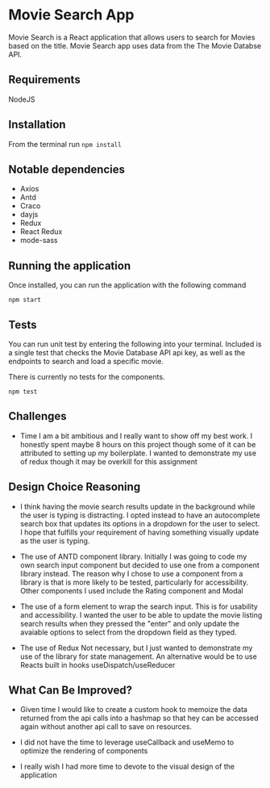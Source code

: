 # Movie Search App

Movie Search is a React application that allows users to search for Movies based on the title. Movie Search app uses data from the The Movie Databse API.

## Requirements

NodeJS

## Installation

From the terminal run
`npm install`

## Notable dependencies

- Axios
- Antd
- Craco
- dayjs
- Redux
- React Redux
- mode-sass

## Running the application

Once installed, you can run the application with the following command

`npm start`

## Tests

You can run unit test by entering the following into your terminal. Included is a single test that checks the Movie Database API api key, as well as the endpoints to search and load a specific movie.

There is currently no tests for the components.

`npm test`

## Challenges

- Time
  I am a bit ambitious and I really want to show off my best work. I honestly spent maybe 8 hours on this project though some of it can be attributed to setting up my boilerplate. I wanted to demonstrate my use of redux though it may be overkill for this assignment

## Design Choice Reasoning

- I think having the movie search results update in the background while the user is typing is distracting. I opted instead to have an autocomplete search box that updates its options in a dropdown for the user to select. I hope that fulfills your requirement of having something visually update as the user is typing.

- The use of ANTD component library.
  Initially I was going to code my own search input component but decided to use one from a component library instead. The reason why I chose to use a component from a library is that is more likely to be tested, particularly for accessibility. Other components I used include the Rating component and Modal

- The use of a form element to wrap the search input.
  This is for usability and accessibility. I wanted the user to be able to update the movie listing search results when they pressed the "enter" and only update the avaiable options to select from the dropdown field as they typed.

- The use of Redux
  Not necessary, but I just wanted to demonstrate my use of the library for state management. An alternative would be to use Reacts built in hooks useDispatch/useReducer

## What Can Be Improved?

- Given time I would like to create a custom hook to memoize the data returned from the api calls into a hashmap so that hey can be accessed again without another api call to save on resources.

- I did not have the time to leverage useCallback and useMemo to optimize the rendering of components

- I really wish I had more time to devote to the visual design of the application

